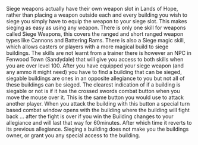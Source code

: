 Siege weapons actually have their own weapon slot in Lands of Hope, rather than placing a weapon outside each and every building you wish to siege you simply have to equip the weapon to your siege slot. This makes sieging as easy as using any weapon. There is only one skill for weapons called Siege Weapons, this covers the ranged and short ranged weapon types like Cannons and Battering Rams. There is also a Siege magic skill, which allows casters or players with a more magical build to siege buildings. The skills are not learnt from a trainer there is however an NPC in Fenwood Town (Sandydale) that will give you access to both skills when you are over level 100. After you have equipped your siege weapon (and any ammo it might need) you have to find a building that can be sieged, siegable buildings are ones in an opposite allegiance to you but not all of these buildings can be sieged. The clearest indication of if a building is siegable or not is if it has the crossed swords combat button when you move the mouse over it. This is the same button you would use to attack another player. When you attack the building with this button a special turn based combat window opens with the building where the building will fight back ... after the fight is over if you win the Building changes to your allegiance and will last that way for 60minutes. After which time it reverts to its previous allegiance. Sieging a building does not make you the buildings owner, or grant you any special access to the building.